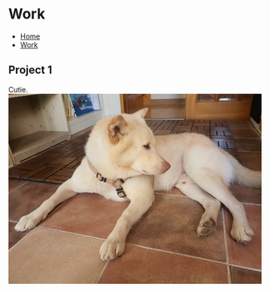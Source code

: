 # Work
- [Home](index.md)
- [Work](work.md)

## Project 1
Cutie.
![Sample Image](/images/KakaoTalk_Photo_2019-11-26-21-51-31.jpeg)
